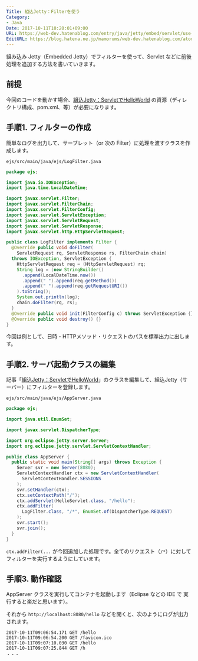 ```yaml
---
Title: 組込Jetty：Filterを使う
Category:
- Java
Date: 2017-10-11T10:20:01+09:00
URL: https://web-dev.hatenablog.com/entry/java/jetty/embed/servlet/use-filter
EditURL: https://blog.hatena.ne.jp/mamorums/web-dev.hatenablog.com/atom/entry/8599973812306834949
---
```


組み込み Jetty（Embedded Jetty）でフィルターを使って、Servlet などに前後処理を追加する方法を書いていきます。


## 前提
今回のコードを動かす場合、[組込Jetty：ServletでHelloWorld](/entry/jetty/embed/servlet/hello-world) の資源（ディレクトリ構成、pom.xml、等）が必要になります。


## 手順1. フィルターの作成
簡単なログを出力して、サーブレット（or 次の Filter）に処理を渡すクラスを作成します。

`ejs/src/main/java/ejs/LogFilter.java`

```java
package ejs;

import java.io.IOException;
import java.time.LocalDateTime;

import javax.servlet.Filter;
import javax.servlet.FilterChain;
import javax.servlet.FilterConfig;
import javax.servlet.ServletException;
import javax.servlet.ServletRequest;
import javax.servlet.ServletResponse;
import javax.servlet.http.HttpServletRequest;

public class LogFilter implements Filter {
  @Override public void doFilter(
    ServletRequest rq, ServletResponse rs, FilterChain chain)
  throws IOException, ServletException {
    HttpServletRequest req = (HttpServletRequest) rq;
    String log = (new StringBuilder()
      .append(LocalDateTime.now())
      .append(" ").append(req.getMethod())
      .append(" ").append(req.getRequestURI())
    ).toString();
    System.out.println(log);
    chain.doFilter(rq, rs);
  }
  @Override public void init(FilterConfig c) throws ServletException {}
  @Override public void destroy() {}
}
```

今回は例として、日時・HTTPメソッド・リクエストのパスを標準出力に出します。


## 手順2. サーバ起動クラスの編集
記事「[組込Jetty：ServletでHelloWorld](/entry/jetty/embed/servlet/hello-world)」のクラスを編集して、組込Jetty（サーバー）にフィルターを登録します。

`ejs/src/main/java/ejs/AppServer.java`

```java
package ejs;

import java.util.EnumSet;

import javax.servlet.DispatcherType;

import org.eclipse.jetty.server.Server;
import org.eclipse.jetty.servlet.ServletContextHandler;

public class AppServer {
  public static void main(String[] args) throws Exception {
    Server svr = new Server(8080);
    ServletContextHandler ctx = new ServletContextHandler(
      ServletContextHandler.SESSIONS
    );
    svr.setHandler(ctx);
    ctx.setContextPath("/");
    ctx.addServlet(HelloServlet.class, "/hello");
    ctx.addFilter(
      LogFilter.class, "/*", EnumSet.of(DispatcherType.REQUEST)
    );
    svr.start();
    svr.join();
  }
}
```

`ctx.addFilter(...` が今回追加した処理です。全てのリクエスト（`/*`）に対してフィルターを実行するようにしています。


## 手順3. 動作確認
AppServer クラスを実行してコンテナを起動します（Eclipse などの IDE で 実行すると楽だと思います）。

それから `http://localhost:8080/hello` などを開くと、次のようにログが出力されます。

```
2017-10-11T09:06:54.171 GET /hello
2017-10-11T09:06:54.200 GET /favicon.ico
2017-10-11T09:07:10.030 GET /hello
2017-10-11T09:07:25.844 GET /h
・・・
```

